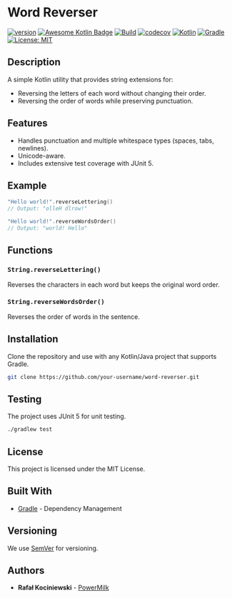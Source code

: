 # Word Reverser

[![version](https://img.shields.io/badge/version-1.0.5-yellow.svg)](https://semver.org)
[![Awesome Kotlin Badge](https://kotlin.link/awesome-kotlin.svg)](https://github.com/KotlinBy/awesome-kotlin)
[![Build](https://github.com/rkociniewski/word-reverser/actions/workflows/main.yml/badge.svg)](https://github.com/rkociniewski/word-reverser/actions/workflows/main.yml)
[![codecov](https://codecov.io/gh/rkociniewski/word-reverser/branch/main/graph/badge.svg)](https://codecov.io/gh/rkociniewski/word-reverser)
[![Kotlin](https://img.shields.io/badge/Kotlin-2.2.20-blueviolet?logo=kotlin)](https://kotlinlang.org/)
[![Gradle](https://img.shields.io/badge/Gradle-9.10-blue?logo=gradle)](https://gradle.org/)
[![License: MIT](https://img.shields.io/badge/License-MIT-greem.svg)](https://opensource.org/licenses/MIT)

## Description

A simple Kotlin utility that provides string extensions for:

- Reversing the letters of each word without changing their order.
- Reversing the order of words while preserving punctuation.

## Features

- Handles punctuation and multiple whitespace types (spaces, tabs, newlines).
- Unicode-aware.
- Includes extensive test coverage with JUnit 5.

## Example

```kotlin
"Hello world!".reverseLettering()
// Output: "olleH dlrow!"

"Hello world!".reverseWordsOrder()
// Output: "world! Hello"
````

## Functions

### `String.reverseLettering()`

Reverses the characters in each word but keeps the original word order.

### `String.reverseWordsOrder()`

Reverses the order of words in the sentence.

## Installation

Clone the repository and use with any Kotlin/Java project that supports Gradle.

```bash
git clone https://github.com/your-username/word-reverser.git
```

## Testing

The project uses JUnit 5 for unit testing.

```bash
./gradlew test
```

## License

This project is licensed under the MIT License.

## Built With

* [Gradle](https://gradle.org/) - Dependency Management

## Versioning

We use [SemVer](http://semver.org/) for versioning.

## Authors

* **Rafał Kociniewski** - [PowerMilk](https://github.com/rkociniewski)
